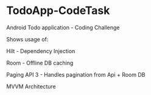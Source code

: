 # TodoApp-CodeTask
Android Todo application - Coding Challenge 

Shows usage of:

Hilt - Dependency Injection

Room - Offline DB caching

Paging API 3 - Handles pagination from Api + Room DB

MVVM Architecture
